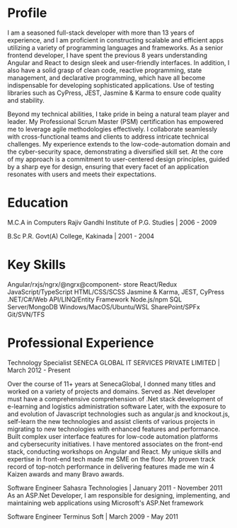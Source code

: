 # Profile
I am a seasoned full-stack developer with more than 13 years of experience, and I am proficient in constructing scalable and efficient apps utilizing a variety of programming languages and frameworks. As a senior frontend developer, I have spent the previous 8 years understanding Angular and React to design sleek and user-friendly interfaces. In addition, I also have a solid grasp of clean code, reactive programming, state management, and declarative programming, which have all become indispensable for developing sophisticated applications. Use of testing libraries such as CyPress, JEST, Jasmine & Karma to ensure code quality and stability.

Beyond my technical abilities, I take pride in being a natural team player and leader. My Professional Scrum Master (PSM) certification has empowered me to leverage agile methodologies effectively. I collaborate seamlessly with cross-functional teams and clients to address intricate technical challenges. My experience extends to the low-code-automation domain and the cyber-security space, demonstrating a diversified skill set. At the core of my approach is a commitment to user-centered design principles, guided by a sharp eye for design, ensuring that every facet of an application resonates with users and meets their expectations.

# Education
M.C.A in Computers
Rajiv Gandhi Institute of P.G. Studies | 2006 - 2009

B.Sc
P.R. Govt(A) College, Kakinada | 2001 - 2004

# Key Skills
Angular/rxjs/ngrx/@ngrx@component- store
React/Redux
JavaScript/TypeScript
HTML/CSS/SCSS
Jasmine & Karma, JEST, CyPress
.NET/C#/Web API/LINQ/Entity Framework
Node.js/npm
SQL Server/MongoDB Windows/MacOS/Ubuntu/WSL SharePoint/SPFx
Git/SVN/TFS

# Professional Experience

Technology Specialist
SENECA GLOBAL IT SERVICES PRIVATE LIMITED | March 2012 - Present

Over the course of 11+ years at SenecaGlobal, I donned many titles and worked on a variety of projects and domains. Served as .Net developer must have a comprehensive comprehension of .Net stack development of e-learning and logistics administration software Later, with the exposure to and evolution of Javascript technologies such as angular.js and knockout.js, self-learn the new technologies and assist clients of various projects in migrating to new technologies with enhanced features and performance. Built complex user interface features for low-code automation platforms and cybersecurity initiatives.
I have mentored associates on the front-end stack, conducting workshops on Angular and React. My unique skills and expertise in front-end tech made me SME on the floor. My proven track record of top-notch performance in delivering features made me win 4 Kaizen awards and many Bravo awards.

Software Engineer
Sahasra Technologies | January 2011 - November 2011
As an ASP.Net Developer, I am responsible for designing, implementing, and maintaining web applications using Microsoft's ASP.Net framework

Software Engineer
Terminus Soft | March 2009 - May 2011